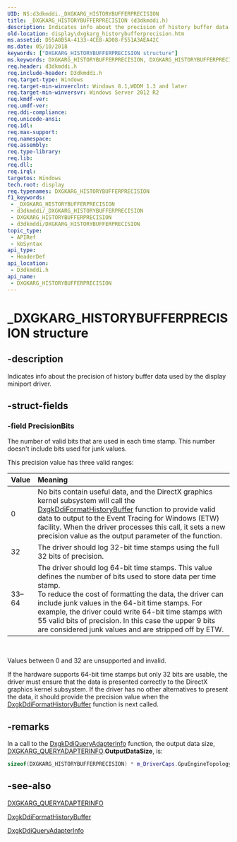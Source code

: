 ```yaml
---
UID: NS:d3dkmddi._DXGKARG_HISTORYBUFFERPRECISION
title: _DXGKARG_HISTORYBUFFERPRECISION (d3dkmddi.h)
description: Indicates info about the precision of history buffer data used by the display miniport driver.
old-location: display\dxgkarg_historybufferprecision.htm
ms.assetid: D55A8B5A-4133-4CE8-AD08-F551A3AEA42C
ms.date: 05/10/2018
keywords: ["DXGKARG_HISTORYBUFFERPRECISION structure"]
ms.keywords: DXGKARG_HISTORYBUFFERPRECISION, DXGKARG_HISTORYBUFFERPRECISION structure [Display Devices], _DXGKARG_HISTORYBUFFERPRECISION, d3dkmddi/DXGKARG_HISTORYBUFFERPRECISION, display.dxgkarg_historybufferprecision
req.header: d3dkmddi.h
req.include-header: D3dkmddi.h
req.target-type: Windows
req.target-min-winverclnt: Windows 8.1,WDDM 1.3 and later
req.target-min-winversvr: Windows Server 2012 R2
req.kmdf-ver: 
req.umdf-ver: 
req.ddi-compliance: 
req.unicode-ansi: 
req.idl: 
req.max-support: 
req.namespace: 
req.assembly: 
req.type-library: 
req.lib: 
req.dll: 
req.irql: 
targetos: Windows
tech.root: display
req.typenames: DXGKARG_HISTORYBUFFERPRECISION
f1_keywords:
 - _DXGKARG_HISTORYBUFFERPRECISION
 - d3dkmddi/_DXGKARG_HISTORYBUFFERPRECISION
 - DXGKARG_HISTORYBUFFERPRECISION
 - d3dkmddi/DXGKARG_HISTORYBUFFERPRECISION
topic_type:
 - APIRef
 - kbSyntax
api_type:
 - HeaderDef
api_location:
 - D3dkmddi.h
api_name:
 - DXGKARG_HISTORYBUFFERPRECISION
---
```


# _DXGKARG_HISTORYBUFFERPRECISION structure


## -description

Indicates info about the precision of history buffer data used by the display miniport driver.

## -struct-fields

### -field PrecisionBits

The number of valid bits that are used in each time stamp. This number doesn't include bits used for junk values.

This precision value has three valid ranges:

| **Value** | **Meaning** | 
|:--|:--|
| 0 | No bits contain useful data, and the DirectX graphics kernel subsystem will call the [DxgkDdiFormatHistoryBuffer](https://docs.microsoft.com/windows-hardware/drivers/ddi/d3dkmddi/nc-d3dkmddi-dxgkddi_formathistorybuffer) function to provide valid data to output to the Event Tracing for Windows (ETW) facility. When the driver processes this call, it sets a new precision value as the output parameter of the function. |
| 32 | The driver should log 32-bit time stamps using the full 32 bits of precision. | 
| 33–64 | The driver should log 64-bit time stamps. This value defines the number of bits used to store data per time stamp.<br/>To reduce the cost of formatting the data, the driver can include junk values in the 64-bit time stamps. For example, the driver could write 64-bit time stamps with 55 valid bits of precision. In this case the upper 9 bits are considered junk values and are stripped off by ETW. |
 

Values between 0 and 32 are unsupported and invalid.

If the hardware supports 64-bit time stamps but only 32 bits are usable, the driver must ensure that the data is presented correctly to the DirectX graphics kernel subsystem. If the driver has no other alternatives to present the data, it should provide the precision value when the <a href="https://docs.microsoft.com/windows-hardware/drivers/ddi/d3dkmddi/nc-d3dkmddi-dxgkddi_formathistorybuffer">DxgkDdiFormatHistoryBuffer</a> function is next called.

## -remarks

In a call to the <a href="https://docs.microsoft.com/windows-hardware/drivers/ddi/d3dkmddi/nc-d3dkmddi-dxgkddi_queryadapterinfo">DxgkDdiQueryAdapterInfo</a> function, the output data size,  <a href="https://docs.microsoft.com/windows-hardware/drivers/ddi/d3dkmddi/ns-d3dkmddi-_dxgkarg_queryadapterinfo">DXGKARG_QUERYADAPTERINFO</a>.<b>OutputDataSize</b>, is:

```cpp
sizeof(DXGKARG_HISTORYBUFFERPRECISION) * m_DriverCaps.GpuEngineTopology.NbAsymetricProcessingNodes
```

## -see-also

<a href="https://docs.microsoft.com/windows-hardware/drivers/ddi/d3dkmddi/ns-d3dkmddi-_dxgkarg_queryadapterinfo">DXGKARG_QUERYADAPTERINFO</a>



<a href="https://docs.microsoft.com/windows-hardware/drivers/ddi/d3dkmddi/nc-d3dkmddi-dxgkddi_formathistorybuffer">DxgkDdiFormatHistoryBuffer</a>



<a href="https://docs.microsoft.com/windows-hardware/drivers/ddi/d3dkmddi/nc-d3dkmddi-dxgkddi_queryadapterinfo">DxgkDdiQueryAdapterInfo</a>

